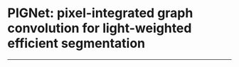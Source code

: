 # PIGNet: pixel-integrated graph convolution for light-weighted efficient segmentation
-----------------------
